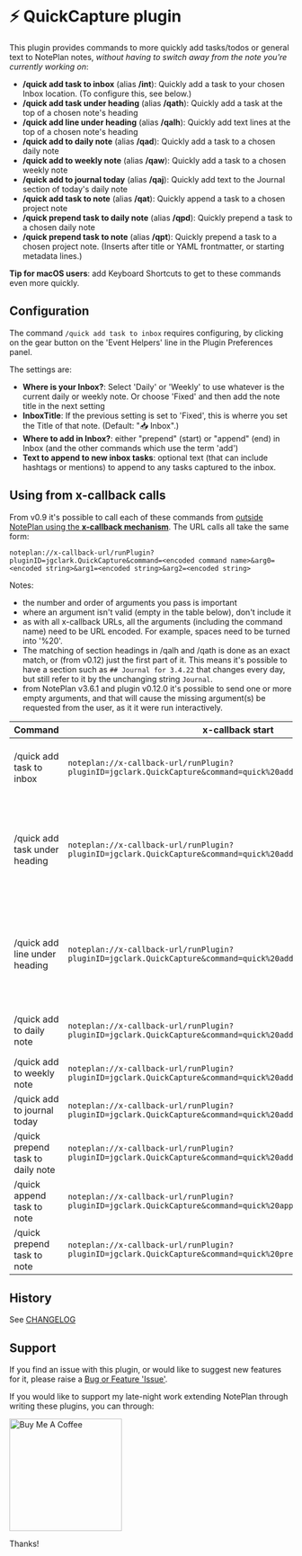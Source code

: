 # ⚡️ QuickCapture plugin
This plugin provides commands to more quickly add tasks/todos or general text to NotePlan notes, _without having to switch away from the note you're currently working on_:

- **/quick add task to inbox** (alias **/int**): Quickly add a task to your chosen Inbox location. (To configure this, see below.)
- **/quick add task under heading** (alias **/qath**): Quickly add a task at the top of a chosen note's heading
- **/quick add line under heading** (alias **/qalh**): Quickly add text lines at the top of a chosen note's heading
- **/quick add to daily note** (alias **/qad**): Quickly add a task to a chosen daily note
- **/quick add to weekly note** (alias **/qaw**): Quickly add a task to a chosen weekly note
- **/quick add to journal today** (alias **/qaj**): Quickly add text to the Journal section of today's daily note
- **/quick add task to note** (alias **/qat**): Quickly append a task to a chosen project note
- **/quick prepend task to daily note** (alias **/qpd**): Quickly prepend a task to a chosen daily note
- **/quick prepend task to note** (alias **/qpt**): Quickly prepend a task to a chosen project note. (Inserts after title or YAML frontmatter, or starting metadata lines.)

**Tip for macOS users**: add Keyboard Shortcuts to get to these commands even more quickly.


## Configuration
The command `/quick add task to inbox` requires configuring, by clicking on the gear button on the 'Event Helpers' line in the Plugin Preferences panel.

The settings are:
- **Where is your Inbox?**: Select 'Daily' or 'Weekly' to use whatever is the current daily or weekly note. Or  choose 'Fixed' and then add the note title in the next setting
- **InboxTitle**: If the previous setting is set to 'Fixed', this is wherre you set the Title of that note. (Default: "📥 Inbox".)
-	**Where to add in Inbox?**: either "prepend" (start) or "append" (end) in Inbox (and the other commands which use the term 'add')
- **Text to append to new inbox tasks**: optional text  (that can include hashtags or mentions) to append to any tasks captured to the inbox.

## Using from x-callback calls
From v0.9 it's possible to call each of these commands from [outside NotePlan using the **x-callback mechanism**](https://help.noteplan.co/article/49-x-callback-url-scheme#runplugin). The URL calls all take the same form:
```
noteplan://x-callback-url/runPlugin?pluginID=jgclark.QuickCapture&command=<encoded command name>&arg0=<encoded string>&arg1=<encoded string>&arg2=<encoded string>
```
Notes:
- the number and order of arguments you pass is important
- where an argument isn't valid (empty in the table below), don't include it
- as with all x-callback URLs, all the arguments (including the command name) need to be URL encoded. For example, spaces need to be turned into '%20'.
- The matching of section headings in /qalh and /qath is done as an exact match, or (from v0.12) just the first part of it. This means it's possible to have a section such as `## Journal for 3.4.22` that changes every day, but still refer to it by the unchanging string `Journal`.
- from NotePlan v3.6.1 and plugin v0.12.0 it's possible to send one or more empty arguments, and that will cause the missing argument(s) be requested from the user, as it it were run interactively.

<!--??? hopefully in time /qad adds yesterday, today, tomorrow terms -->
<!--??? hopefully in time /qaw adds thisweek, nextweek terms -->
| Command | x-callback start | arg0 | arg1 | arg2 |
|-----|-------------|-----|-----|-----|
| /quick add task to inbox | `noteplan://x-callback-url/runPlugin?pluginID=jgclark.QuickCapture&command=quick%20add%20task%20to%20inbox&` | text to add (to your pre-configured Inbox location) |  |  |
| /quick add task under heading | `noteplan://x-callback-url/runPlugin?pluginID=jgclark.QuickCapture&command=quick%20add%20task%20under%20heading` | note title (can be YYYYMMDD or YYYY-MM-DD or YYYY-Wnn for existing calendar notes) | note heading to add text under | text to add |
| /quick add line under heading | `noteplan://x-callback-url/runPlugin?pluginID=jgclark.QuickCapture&command=quick%20add%20line%20under%20heading` | note title (can be YYYYMMDD, YYYY-MM-DD or YYYY-Wnn for an existing calendar notes) | note heading to add text under | text to add |
| /quick add to daily note | `noteplan://x-callback-url/runPlugin?pluginID=jgclark.QuickCapture&command=quick%20add%20to%20daily%20note` | note date (YYYYMMDD or YYYY-MM-DD) | text to add |  |
| /quick add to weekly note | `noteplan://x-callback-url/runPlugin?pluginID=jgclark.QuickCapture&command=quick%20add%20to%20weekly%20note` | note date (YYYY-Mnn) | text to add |  |
| /quick add to journal today | `noteplan://x-callback-url/runPlugin?pluginID=jgclark.QuickCapture&command=quick%20add%20to%20journal%20today` | text to add |  |  |
| /quick prepend task to daily note | `noteplan://x-callback-url/runPlugin?pluginID=jgclark.QuickCapture&command=quick%20add%20to%20daily%20note` | note date (YYYYMMDD or YYYY-MM-DD) | text to add |  |
| /quick append task to note | `noteplan://x-callback-url/runPlugin?pluginID=jgclark.QuickCapture&command=quick%20append%20task%20to%20note` | note title | task to append | |
| /quick prepend task to note | `noteplan://x-callback-url/runPlugin?pluginID=jgclark.QuickCapture&command=quick%20prepend%20task%20to%20note` | note title | task to prepend | |

## History
See [CHANGELOG](CHANGELOG.md)

## Support
If you find an issue with this plugin, or would like to suggest new features for it, please raise a [Bug or Feature 'Issue'](https://github.com/NotePlan/plugins/issues).

If you would like to support my late-night work extending NotePlan through writing these plugins, you can through:

[<img width="200px" alt="Buy Me A Coffee" src="https://www.buymeacoffee.com/assets/img/guidelines/download-assets-sm-2.svg">](https://www.buymeacoffee.com/revjgc)

Thanks!

